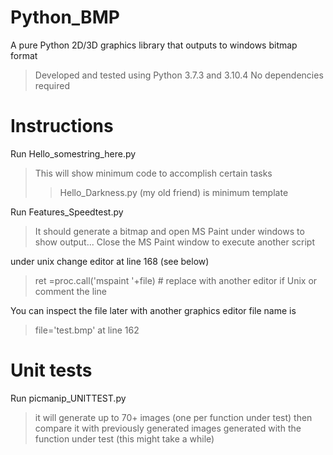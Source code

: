 # Python_BMP
A pure Python 2D/3D graphics library that outputs to windows bitmap format

>Developed and tested using Python 3.7.3 and 3.10.4
>No dependencies required

# Instructions

Run Hello_somestring_here.py

>This will show minimum code to accomplish certain tasks
>>Hello_Darkness.py (my old friend) is minimum template 

Run Features_Speedtest.py 

>It should generate a bitmap and open MS Paint under windows to show output... 
>Close the MS Paint window to execute another script

under unix change editor at line 168 (see below)

>ret =proc.call('mspaint '+file) # replace with another editor if Unix
>or comment the line 

You can inspect the file later with another graphics editor file name is

>file='test.bmp' 
>at line 162

# Unit tests

Run picmanip_UNITTEST.py 

>it will generate up to 70+ images (one per function under test) then compare it with previously generated images generated with the function under test 
>(this might take a while)




